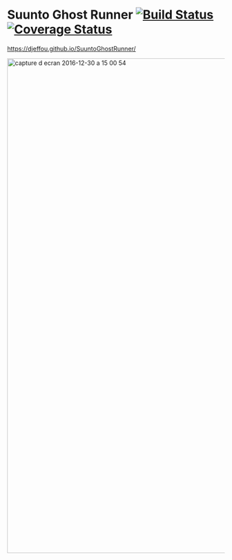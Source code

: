 # Suunto Ghost Runner [![Build Status](https://travis-ci.org/djeffou/SuuntoGhostRunner.svg?branch=master)](https://travis-ci.org/djeffou/SuuntoGhostRunner)[![Coverage Status](https://coveralls.io/repos/github/djeffou/SuuntoGhostRunner/badge.svg?branch=master)](https://coveralls.io/github/djeffou/SuuntoGhostRunner?branch=master)

https://djeffou.github.io/SuuntoGhostRunner/

<img width="1145" alt="capture d ecran 2016-12-30 a 15 00 54" src="https://cloud.githubusercontent.com/assets/768036/21566270/d3b2768c-cea1-11e6-95f8-ef5f8924a341.png">
